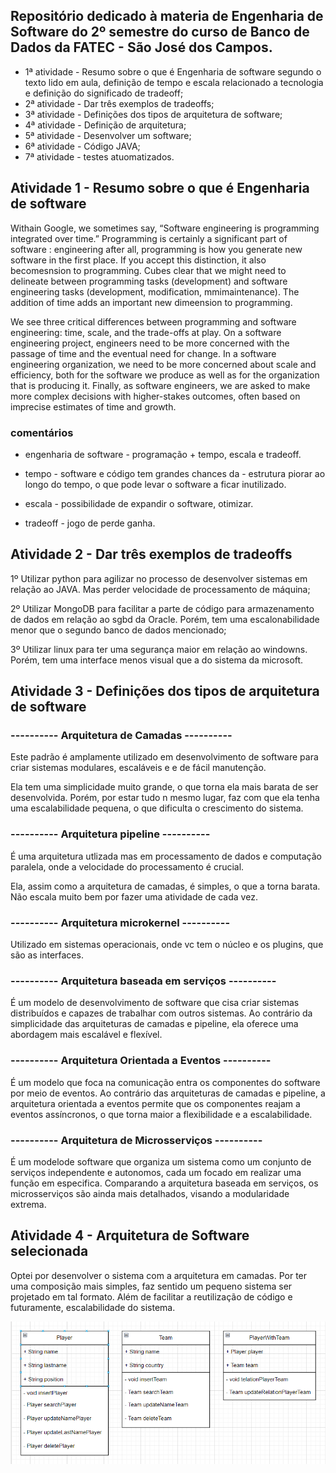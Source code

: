 ## Repositório dedicado à materia de Engenharia de Software do 2º semestre do curso de Banco de Dados da FATEC - São José dos Campos.

- 1ª atividade - Resumo sobre o que é Engenharia de software segundo o texto lido em aula, definição de tempo e escala relacionado a tecnologia e definição do significado de tradeoff;
- 2ª atividade - Dar três exemplos de tradeoffs;
- 3ª atividade - Definições dos tipos de arquitetura de software; 
- 4ª atividade - Definição de arquitetura;
- 5ª atividade - Desenvolver um software;
- 6ª atividade - Código JAVA;
- 7ª atividade - testes atuomatizados.

## Atividade 1 - Resumo sobre o que é Engenharia de software

Withain Google, we sometimes say, “Software engineering is programming integrated over time.” Programming is certainly a significant part of software : engineering after all, programming is how you generate new software in the first place. If you accept this distinction, it also becomesnsion to programming. Cubes clear that we might need to delineate between programming tasks (development) and software engineering tasks (development, modification, mmimaintenance). The addition of time adds an important new dimeension to programming.

We see three critical differences between programming and software engineering: time, scale, and the trade-offs at play. On a software engineering project, engineers need to be more concerned with the passage of time and the eventual need for change. In a software engineering organization, we need to be more concerned about scale and efficiency, both for the software we produce as well as for the organization that is producing it. Finally, as software engineers, we are asked to make more complex decisions with higher-stakes outcomes, often based on imprecise estimates of time and growth.

### comentários

- engenharia de software - programação + tempo, escala e tradeoff.

- tempo - software e código tem grandes chances da - estrutura piorar ao longo do tempo, o que pode levar o software a ficar inutilizado.

- escala - possibilidade de expandir o software, otimizar.

- tradeoff - jogo de perde ganha. 

## Atividade 2 - Dar três exemplos de tradeoffs

1º Utilizar python para agilizar no processo de desenvolver sistemas em relação ao JAVA. Mas perder velocidade de processamento de máquina;

2º Utilizar MongoDB para facilitar a parte de código para armazenamento de dados em relação ao sgbd da Oracle. Porém, tem uma escalonabilidade menor que o segundo banco de dados mencionado;

3º Utilizar linux para ter uma segurança maior em relação ao windowns. Porém, tem uma interface menos visual que a do sistema da microsoft. 

## Atividade 3 - Definições dos tipos de arquitetura de software

### ---------- Arquitetura de Camadas ----------

Este padrão é amplamente utilizado em desenvolvimento de software para criar sistemas modulares, escaláveis e e de fácil manutenção. 

Ela tem uma simplicidade muito grande, o que torna ela mais barata de ser desenvolvida. Porém, por estar tudo n mesmo lugar, faz com que ela tenha uma escalabilidade pequena, o que dificulta o crescimento do sistema.

### ---------- Arquitetura pipeline ----------

É uma arquitetura utlizada mas em processamento de dados e computação paralela, onde a velocidade do processamento é crucial.

Ela, assim como a arquitetura de camadas, é simples, o que a torna barata. Não escala muito bem por fazer uma atividade de cada vez.

### ---------- Arquitetura microkernel ----------

Utilizado em sistemas operacionais, onde vc tem o núcleo e os plugins, que são as interfaces.

### ---------- Arquitetura baseada em serviços ----------

É um modelo de desenvolvimento de software que cisa criar sistemas distribuídos e capazes de trabalhar com outros sistemas. Ao contrário da simplicidade das arquiteturas de camadas e pipeline, ela oferece uma abordagem mais escalável e flexível.

### ---------- Arquitetura Orientada a Eventos ----------

É um modelo que foca na comunicação entra os componentes do software por meio de eventos. Ao contrário das arquiteturas de camadas e pipeline, a arquitetura orientada a eventos permite que os componentes reajam a eventos assíncronos, o que torna maior a flexibilidade e a escalabilidade.

### ---------- Arquitetura de Microsserviços ----------

É um modelode software que organiza um sistema como um conjunto de serviços independente e autonomos, cada um focado em realizar uma função em especifica. Comparando a arquitetura baseada em serviços, os microsserviços são ainda mais detalhados, visando a modularidade extrema.

## Atividade 4 - Arquitetura de Software selecionada

Optei por desenvolver o sistema com a arquitetura em camadas. Por ter uma composição mais simples, faz sentido um pequeno sistema ser projetado em tal formato. Além de facilitar a reutilização de código e futuramente, escalabilidade do sistema.

![alt text](./engenharia%20de%20software/img/image.png)
